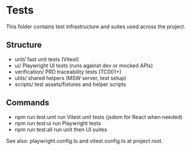 # Tests

This folder contains test infrastructure and suites used across the project.

## Structure
- unit/  fast unit tests (Vitest)
- ui/  Playwright UI tests (runs against dev or mocked APIs)
- verification/  PRD traceability tests (TC001+)
- utils/  shared helpers (MSW server, test setup)
- scripts/  test assets/fixtures and helper scripts

## Commands
- npm run test:unit  run Vitest unit tests (jsdom for React when needed)
- npm run test:ui  run Playwright tests
- npm run test:all  run unit then UI suites

See also: playwright.config.ts and vitest.config.ts at project root.
